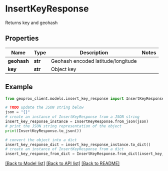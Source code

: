 # InsertKeyResponse

Returns key and geohash

## Properties

Name | Type | Description | Notes
------------ | ------------- | ------------- | -------------
**geohash** | **str** | Geohash encoded latitude/longitude | 
**key** | **str** | Object key | 

## Example

```python
from geoprox_client.models.insert_key_response import InsertKeyResponse

# TODO update the JSON string below
json = "{}"
# create an instance of InsertKeyResponse from a JSON string
insert_key_response_instance = InsertKeyResponse.from_json(json)
# print the JSON string representation of the object
print(InsertKeyResponse.to_json())

# convert the object into a dict
insert_key_response_dict = insert_key_response_instance.to_dict()
# create an instance of InsertKeyResponse from a dict
insert_key_response_from_dict = InsertKeyResponse.from_dict(insert_key_response_dict)
```
[[Back to Model list]](../README.md#documentation-for-models) [[Back to API list]](../README.md#documentation-for-api-endpoints) [[Back to README]](../README.md)


